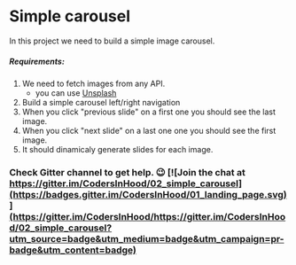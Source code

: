 # Simple carousel

In this project we need to build a simple image carousel.

##### Requirements:

1. We need to fetch images from any API.
    - you can use [Unsplash](https://unsplash.com/developers)
2. Build a simple carousel left/right navigation
3. When you click "previous slide" on a first one you should see the last image.
4. When you click "next slide" on a last one one you should see the first image.
5. It should dinamicaly generate slides for each image.

### Check Gitter channel to get help. 😉 [![Join the chat at https://gitter.im/CodersInHood/02_simple_carousel](https://badges.gitter.im/CodersInHood/01_landing_page.svg)](https://gitter.im/CodersInHood/https://gitter.im/CodersInHood/02_simple_carousel?utm_source=badge&utm_medium=badge&utm_campaign=pr-badge&utm_content=badge)

